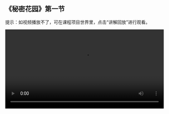 ## 《秘密花园》第一节
 
提示：如视频播放不了，可在课程项目世界里，点击“讲解回放”进行观看。
 
<video width="100%" controls controlslist="nodownload nofullscreen noremoteplayback" disablePictureInPicture>
  <source src="https://api.keepwork.com/ts-storage/siteFiles/21808/raw#秘密花园L1.webm" type="video/webm" />
  <source src="https://api.keepwork.com/ts-storage/siteFiles/21807/raw#秘密花园L1.mp4" type="video/mp4" />
   
  你的浏览器不支持播放
</video>
<style>
video::-webkit-media-controls-fullscreen-button { display: none; } 
</style>

## 字幕


这节课开始，我们学习一个全新的项目：《秘密花园》
这个项目将教同学们如何制作迷宫，设置迷宫关卡等
包括添加起点、终点标识，控制角色移动、迷宫倒计时以及迷宫机关门等等
在场景中，我们已经给大家提前搭建好了一个简单的迷宫
这一小节，我们先来给迷宫添加一个起点标识


### 步骤一

点击E按钮，打开工具栏
在代码标签下选择代码方块，添加到场景中
右键打开代码方块，会自动添加一个电影方块和默认演员
点击角色模型，从模型库中选择合适角色做为迷宫起点标识
这里，我们选择特效下的金色法阵
然后，给该角色取名为“start”
关闭代码方块，右键打开电影方块，来调整一下角色属性
先来调整一下大小，将左下角的属性切换到大小属性
然后拖动小方块调整大小到合适
大小调整好后，再将属性轴切换到位置属性
拖动三色坐标轴，调整到合适位置
接下来，我们还需要为起点标识编程，让它旋转起来
打开代码方块，点击图块，切换到图块编辑页面
将运动标签下的【旋转】指令拖入代码编辑区
点击运行，可以看到起点只旋转了一小段
想要它不停旋转，我们还需要添加【永远重复】指令
点击运行，可以看到起点标识能够不断旋转了
为了实现更顺畅的旋转效果，需要调整等待指令和旋转指令的参数
调整完毕，点击运行，就可以看到起点标识以合适的速度旋转啦

### 步骤二
在上一小节中，我们给迷宫添加了起点标识，并且让它旋转起来了
起点标识有了，我们还需要控制主角移动来走迷宫
那么，代码方块如何控制主角呢？我们这一小节来学习
首先，我们添加一组代码方块和电影方块到场景中
然后，右键打开代码方块，添加一个默认演员角色
将控制标签下的【成为当前玩家化身】指令拖入代码编辑区
点击运行，可以看到默认演员消失了
这是因为演员角色变成了当前玩家的化身，跟当前玩家融为一体啦
按下W、A、S、D键，可以控制它移动
那接下来，我们如何获知，玩家是否进入迷宫，开始游戏呢
要解决这个问题，我们需要侦测玩家是否碰到起点标志
将【永远重复】指令和【如果那么】指令拖入代码编辑区
将感知标签下的【是否碰到】指令拖入【如果那么】指令里面
不断侦测玩家移动的过程中是否碰到起点标识
如果碰到，提示文字“欢迎进入迷宫”
点击运行，控制玩家走到迷宫入口
就可以看到提示玩家进入迷宫的效果啦

### 步骤三

前面两个小节的学习，我们已经添加了迷宫起点标识
为了迷宫游戏的完整性，我们还得添加一个迷宫终点标识
跟起点标识类似，我们先添加一组代码方块和电影方块到场景中
打开代码方块，点击角色模型
从模型库选择合适的角色，这里，我们选择特效下的蓝色法阵
角色添加好后，为终点标识设置一个名字“end”
然后，再打开电影方块，调整它的大小和位置
大小、位置调整好后，我们再来为它编写程序
实现和起点一样，不停旋转的效果
打开代码方块，将【永远重复】指令、【旋转】指令和【等待】指令拖入代码编辑区
调整好参数，点击运行，就可以看到终点不停旋转的效果啦
接着，我们还需要制作主角碰到迷宫终点标识的效果
当主角顺利通关，达到终点时，我们需要恭喜主角通过迷宫，并结束程序
下面，我们继续编程实现上述效果，右键打开控制主角的代码方块
和侦测是否碰到迷宫起点类似，将相关指令拖入代码编辑区并修改参数
然后，添加一条结束程序的指令
点击运行，可以看到，当到达终点时游戏结束，终点标识消失
最后，再添加一个拉杆
使用它来启动或关闭与其全部相连的代码方块
你也快去创建一个属于你自己的迷宫世界吧！
